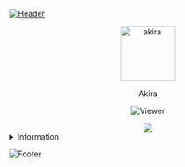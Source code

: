 [![Header](https://capsule-render.vercel.app/api?type=waving&color=5865F2&height=120&fontAlignY=25&section=header&fontAlign=25&animation=twinkling&text=Welcome%20to%20my%20GitHub%20profile!&fontSize=24&fontColor=fff)](#)

<p align="center"><img src="https://encrypted-tbn0.gstatic.com/images?q=tbn:ANd9GcRCwy_qNDh2QUCkJXLUi_9oVXrrenC8EChr1w&usqp=CAU" width="100" height="100" alt="akira"></p>
<p align="center">Akira</p>
<p align="center"><img src="https://komarev.com/ghpvc/?username=Akira&label=Viewer:" alt="Viewer"></p>

<div align="center">
  <a href="#">
    <img src="https://readme-typing-svg.herokuapp.com/?lines=Hello+guys+!;My+name+is+Akira;And+I+am+a+Web+Developer;Thank+for+reading+and+love+you+so+much+!&center=true&width=450&height=45"/>
  </a>
</div>

<details>
  
<summary>Information</summary>
 
<!-- ### Belong to:
- <a href="https://github.com/J4F-Studio">C4F Studio</a> -->

### IDE:
![Vim](https://img.shields.io/badge/VIM-%2311AB00.svg?style=for-the-badge&logo=vim&logoColor=white)
![Visual Studio Code](https://img.shields.io/badge/Visual%20Studio%20Code-0078d7.svg?style=for-the-badge&logo=visual-studio-code&logoColor=white)
![Visual Studio](https://img.shields.io/badge/Visual%20Studio-5C2D91.svg?style=for-the-badge&logo=visual-studio&logoColor=white)
![Neovim](https://img.shields.io/badge/NeoVim-%2357A143.svg?&style=for-the-badge&logo=neovim&logoColor=white)
![Sublime Text](https://img.shields.io/badge/sublime_text-%23575757.svg?style=for-the-badge&logo=sublime-text&logoColor=important)

### Programing Language:
![C](https://img.shields.io/badge/c-%2300599C.svg?style=for-the-badge&logo=c&logoColor=white)
![C#](https://img.shields.io/badge/c%23-%23239120.svg?style=for-the-badge&logo=c-sharp&logoColor=white)
![C++](https://img.shields.io/badge/c++-%2300599C.svg?style=for-the-badge&logo=c%2B%2B&logoColor=white)
![Python](https://img.shields.io/badge/python-3670A0?style=for-the-badge&logo=python&logoColor=ffdd54)
![HTML5](https://img.shields.io/badge/html5-%23E34F26.svg?style=for-the-badge&logo=html5&logoColor=white)
![Markdown](https://img.shields.io/badge/markdown-%23000000.svg?style=for-the-badge&logo=markdown&logoColor=white)
![CSS3](https://img.shields.io/badge/css3-%231572B6.svg?style=for-the-badge&logo=css3&logoColor=white)
![JavaScript](https://img.shields.io/badge/javascript-%23323330.svg?style=for-the-badge&logo=javascript&logoColor=%23F7DF1E)
![Java](https://img.shields.io/badge/java-%23ED8B00.svg?style=for-the-badge&logo=java&logoColor=white)

### OS:
![Kali](https://img.shields.io/badge/Kali_Linux-557C94?style=for-the-badge&logo=kali-linux&logoColor=white)
![Manjaro](https://img.shields.io/badge/Manjaro-35BF5C?style=for-the-badge&logo=Manjaro&logoColor=white)
![Windows](https://img.shields.io/badge/Windows-0078D6?style=for-the-badge&logo=windows&logoColor=white)
![Android](https://img.shields.io/badge/Android-3DDC84?style=for-the-badge&logo=android&logoColor=white)

## Github Streak
[![GitHub Streak](http://github-readme-streak-stats.herokuapp.com?user=ooAkira&theme=radical)](https://www.github.com/ooAkira)

<!-- ## Github Stats
[![ooAkira's GitHub stats](https://github-readme-stats.vercel.app/api?username=ooAkira&count_private=true&show_icons=true&theme=radical)](https://www.github.com/ooAkira) -->

## Languages
[![Top Langs](https://github-readme-stats.vercel.app/api/top-langs/?username=ooAkira&&langs_count=10&theme=radical&hide=html&layout=compact)](https://www.github.com/ooAkira)

## Contact:
- Email: <code>lee.quockhanh11107@gmail.com</code>
</details>

![Footer](https://capsule-render.vercel.app/api?type=waving&color=5865F2&height=120&fontAlignY=75&section=footer&fontAlign=25&animation=twinkling&text=That%27s%20all,%20have%20a%20good%20day!&fontSize=24&fontColor=fff)
